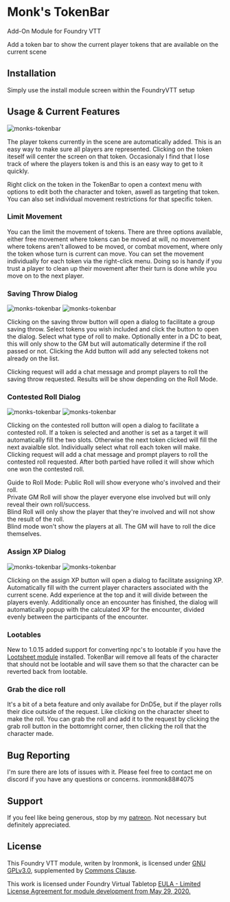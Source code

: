 # Monk's TokenBar

Add-On Module for Foundry VTT

Add a token bar to show the current player tokens that are available on the current scene

## Installation
Simply use the install module screen within the FoundryVTT setup

## Usage & Current Features

![monks-tokenbar](screenshots/TokenBar.webp)

The player tokens currently in the scene are automatically added.  This is an easy way to make sure all players are represented.  Clicking on the token iteself will center the screen on that token.  Occasionaly I find that I lose track of where the players token is and this is an easy way to get to it quickly.

Right click on the token in the TokenBar to open a context menu with options to edit both the character and token, aswell as targeting that token.  You can also set individual movement restrictions for that specific token.

### Limit Movement
You can the limit the movement of tokens.  There are three options available, either free movement where tokens can be moved at will, no movement where tokens aren't allowed to be moved, or combat movement, where only the token whose turn is current can move.  You can set the movement individually for each token via the right-click menu.  Doing so is handy if you trust a player to clean up their movement after their turn is done while you move on to the next player.

### Saving Throw Dialog
![monks-tokenbar](screenshots/SavingThrowDialog.webp)
![monks-tokenbar](screenshots/SavingThrowChatMessage.webp)

Clicking on the saving throw button will open a dialog to facilitate a group saving throw.
Select tokens you wish included and click the button to open the dialog.  Select what type of roll to make.  Optionally enter in a DC to beat, this will only show to the GM but will automatically determine if the roll passed or not.  Clicking the Add button will add any selected tokens not already on the list.

Clicking request will add a chat message and prompt players to roll the saving throw requested.  Results will be show depending on the Roll Mode.

### Contested Roll Dialog
![monks-tokenbar](screenshots/ContestedRoll.webp)
![monks-tokenbar](screenshots/ContestedRollChatMessage.webp)

Clicking on the contested roll button will open a dialog to facilitate a contested roll.
If a token is selected and another is set as a target it will automatically fill the two slots.  Otherwise the next token clicked will fill the next avaialble slot.  Individually select what roll each token will make.  
Clicking request will add a chat message and prompt players to roll the contested roll requested.  After both partied have rolled it will show which one won the contested roll.

Guide to Roll Mode: 
Public Roll will show everyone who's involved and their roll.  
Private GM Roll will show the player everyone else involved but will only reveal their own roll/success.  
Blind Roll will only show the player that they're involved and will not show the result of the roll.  
Blind mode won't show the players at all.  The GM will have to roll the dice themselves.

### Assign XP Dialog
![monks-tokenbar](screenshots/AssignXP.webp)
![monks-tokenbar](screenshots/AssignXPChatMessage.webp)

Clicking on the assign XP button will open a dialog to facilitate assigning XP.
Automatically fill with the current player characters associated with the current scene.  Add experience at the top and it will divide between the players evenly.
Additionally once an encounter has finished, the dialog will automatically popup with the calculated XP for the encounter, divided evenly between the participants of the encounter.

### Lootables

New to 1.0.15 added support for converting npc's to lootable if you have the <a href="https://foundryvtt.com/packages/lootsheetnpc5e/">Lootsheet module</a> installed.  TokenBar will remove all feats of the character that should not be lootable and will save them so that the character can be reverted back from lootable.

### Grab the dice roll

It's a bit of a beta feature and only availabe for DnD5e, but if the player rolls their dice outside of the request.  Like clicking on the character sheet to make the roll.  You can grab the roll and add it to the request by clicking the grab roll button in the bottomright corner, then clicking the roll that the character made.

## Bug Reporting
I'm sure there are lots of issues with it.
Please feel free to contact me on discord if you have any questions or concerns. ironmonk88#4075

## Support

If you feel like being generous, stop by my <a href="https://www.patreon.com/ironmonk">patreon</a>.  Not necessary but definitely appreciated.

## License
This Foundry VTT module, writen by Ironmonk, is licensed under [GNU GPLv3.0](https://www.gnu.org/licenses/gpl-3.0.en.html), supplemented by [Commons Clause](https://commonsclause.com/).

This work is licensed under Foundry Virtual Tabletop <a href="https://foundryvtt.com/article/license/">EULA - Limited License Agreement for module development from May 29, 2020.</a>
